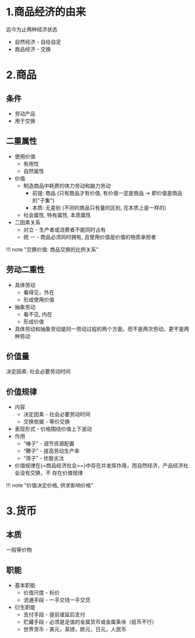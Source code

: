 
###  ###

# 1.商品经济的由来 #

迄今为止两种经济状态

- 自然经济 - 自给自足
- 商品经济 - 交换

# 2.商品 #

## 条件 ##

- 劳动产品
- 用于交换

## 二重属性 ##

- 使用价值
	- 有用性
	- 自然属性
- 价值
	- 制造商品中耗费的体力劳动和脑力劳动
		- 前提: 商品 (只有商品才有价值, 有价值一定是商品 -> 即价值是商品的"子集")
		- 本质: 无差别  (不同的商品只有量的区别, 在本质上是一样的)
	- 社会属性, 特有属性, 本质属性
- 二因素关系
	- 对立 - 生产者或消费者不能同时占有
	- 统	一 - 商品必须同时拥有, 且使用价值是价值的物质承担者

!!! note "交换价值: 商品交换的比例关系"

## 劳动二重性 ##

- 具体劳动
	- 看得见，外在
	- 形成使用价值
- 抽象劳动
	- 看不见, 内在
	- 形成价值
- 具体劳动和抽象劳动是同一劳动过程的两个方面，而不是两次劳动，更不是两种劳动

## 价值量 ##

决定因素: 社会必要劳动时间

## 价值规律 ##

- 内容
	- 决定因素 - 社会必要劳动时间
	- 交换依据 - 等价交换
- 表现形式 - 价格围绕价值上下波动
- 作用
	- “棒子” - 调节资源配置
	- “鞭子” - 提高劳动生产率
	- “筛子” - 优胜劣汰
- 价值规律在{=商品经济社会==}中存在并发挥作用，而自然经济，产品经济社会没有交换，不
存在价值规律

!!! note "价值决定价格, 供求影响价格"

# 3.货币 #

## 本质 ##
一般等价物

## 职能 ##

- 基本职能
	- 价值尺度 - 标价
	- 流通手段 - 一手交钱一手交货
- 衍生职能
	- 支付手段 - 提前或延后支付
	- 贮藏手段 - 必须是足值的金属货币或金属条块（纸币不行）
	- 世界货币 - 美元，英镑，欧元，日元，人民币


